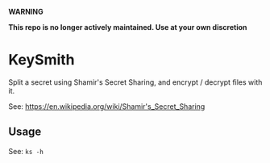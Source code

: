 **WARNING**

**This repo is no longer actively maintained. Use at your own discretion**

# KeySmith

Split a secret using Shamir's Secret Sharing, and encrypt / decrypt files with it.

See: https://en.wikipedia.org/wiki/Shamir's_Secret_Sharing

## Usage

See: `ks -h`
